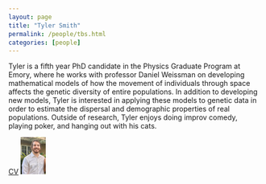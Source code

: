 ```yaml
---
layout: page
title: "Tyler Smith"
permalink: /people/tbs.html
categories: [people]
---
```


Tyler is a fifth year PhD candidate in the Physics Graduate Program at Emory, where he works with professor Daniel Weissman on developing mathematical models of how the movement of individuals through space affects the genetic diversity of entire populations.  In addition to developing new models, Tyler is interested in applying these models to genetic data in order to estimate the dispersal and demographic properties of real populations.  Outside of research, Tyler enjoys doing improv comedy, playing poker, and hanging out with his cats.


[CV](/people/cv_tbs.pdf)
<img src="/images/TylerS.jpg" alt="TylerS" width="50"/>
